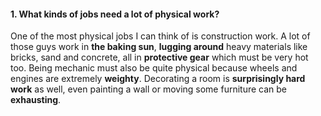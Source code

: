 #### 1. What kinds of jobs need a lot of physical work?
One of the most physical jobs I can think of is construction work. A lot of those guys work in **the baking sun**, **lugging around** heavy materials like bricks, sand and concrete, all in **protective gear** which must be very hot too. Being mechanic must also be quite physical because wheels and engines are extremely **weighty**. Decorating a room is **surprisingly hard work** as well, even painting a wall or moving some furniture can be **exhausting**.